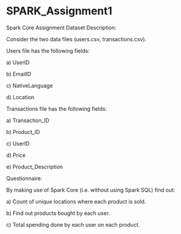 # SPARK_Assignment1
Spark Core Assignment Dataset Description:

Consider the two data files (users.csv, transactions.csv).

Users file has the following fields:

a)	UserID

b)	EmailID

c)	NativeLanguage

d)	Location

Transactions file has the following fields:

a)	Transaction_ID

b)	Product_ID

c)	UserID

d)	Price

e)	Product_Description

Questionnaire:

By making use of Spark Core (i.e. without using Spark SQL) find out:

a)	Count of unique locations where each product is sold.

b)	Find out products bought by each user.

c)	Total spending done by each user on each product.
